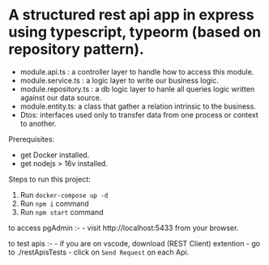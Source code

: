 # A structured rest api app in express using typescript, typeorm (based on repository pattern).

- module.api.ts : a controller layer to handle how to access this module.
- module.service.ts : a logic layer to write our business logic.
- module.repository.ts : a db logic layer to hanle all queries logic written against our data source.
- module.entity.ts: a class that gather a relation intrinsic to the business.
- Dtos: interfaces used only to transfer data from one process or context to another.

Prerequisites:

- get Docker installed.
- get nodejs > 16v installed.

Steps to run this project:

1. Run `docker-compose up -d`
2. Run `npm i` command
3. Run `npm start` command

to access pgAdmin :- - visit http://localhost:5433 from your browser.

to test apis :- - if you are on vscode, download (REST Client) extention - go to ./restApisTests - click on `Send Request` on each Api.
